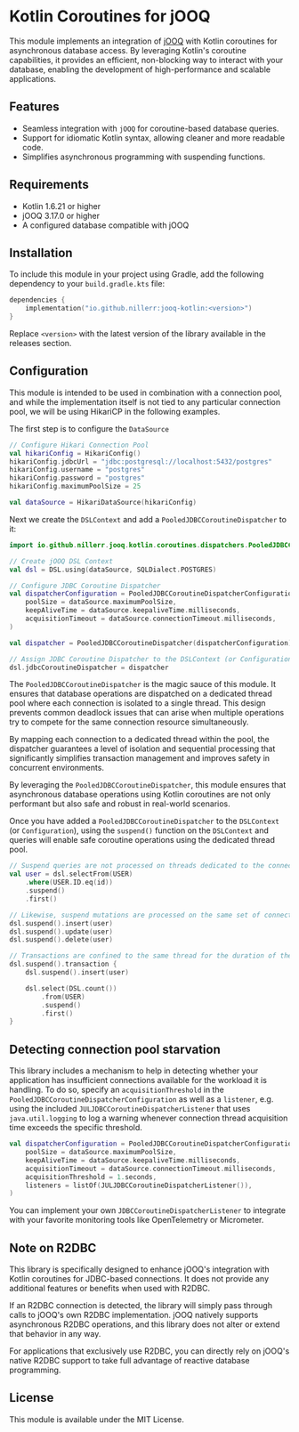 # Kotlin Coroutines for jOOQ

This module implements an integration of [jOOQ](https://www.jooq.org/) with Kotlin coroutines for asynchronous database
access. By leveraging Kotlin's coroutine capabilities, it provides an efficient, non-blocking way to interact with your
database, enabling the development of high-performance and scalable applications.

## Features

- Seamless integration with `jOOQ` for coroutine-based database queries.
- Support for idiomatic Kotlin syntax, allowing cleaner and more readable code.
- Simplifies asynchronous programming with suspending functions.

## Requirements

- Kotlin 1.6.21 or higher
- jOOQ 3.17.0 or higher
- A configured database compatible with jOOQ

## Installation

To include this module in your project using Gradle, add the following dependency to your `build.gradle.kts` file:

```kotlin
dependencies {
    implementation("io.github.nillerr:jooq-kotlin:<version>")
}
```

Replace `<version>` with the latest version of the library available in the releases section.

## Configuration

This module is intended to be used in combination with a connection pool, and while the implementation itself is not 
tied to any particular connection pool, we will be using HikariCP in the following examples.

The first step is to configure the `DataSource`

```kotlin
// Configure Hikari Connection Pool
val hikariConfig = HikariConfig()
hikariConfig.jdbcUrl = "jdbc:postgresql://localhost:5432/postgres"
hikariConfig.username = "postgres"
hikariConfig.password = "postgres"
hikariConfig.maximumPoolSize = 25

val dataSource = HikariDataSource(hikariConfig)
```

Next we create the `DSLContext` and add a `PooledJDBCCoroutineDispatcher` to it:

```kotlin
import io.github.nillerr.jooq.kotlin.coroutines.dispatchers.PooledJDBCCoroutineDispatcher

// Create jOOQ DSL Context
val dsl = DSL.using(dataSource, SQLDialect.POSTGRES)

// Configure JDBC Coroutine Dispatcher
val dispatcherConfiguration = PooledJDBCCoroutineDispatcherConfiguration(
    poolSize = dataSource.maximumPoolSize,
    keepAliveTime = dataSource.keepaliveTime.milliseconds,
    acquisitionTimeout = dataSource.connectionTimeout.milliseconds,
)

val dispatcher = PooledJDBCCoroutineDispatcher(dispatcherConfiguration)

// Assign JDBC Coroutine Dispatcher to the DSLContext (or Configuration)
dsl.jdbcCoroutineDispatcher = dispatcher
```

The `PooledJDBCCoroutineDispatcher` is the magic sauce of this module. It ensures that database operations are
dispatched on a dedicated thread pool where each connection is isolated to a single thread. This design prevents common
deadlock issues that can arise when multiple operations try to compete for the same connection resource simultaneously.

By mapping each connection to a dedicated thread within the pool, the dispatcher guarantees a level of isolation and
sequential processing that significantly simplifies transaction management and improves safety in concurrent
environments.

By leveraging the `PooledJDBCCoroutineDispatcher`, this module ensures that asynchronous database operations using
Kotlin coroutines are not only performant but also safe and robust in real-world scenarios.

Once you have added a `PooledJDBCCoroutineDispatcher` to the `DSLContext` (or `Configuration`), using the `suspend()` 
function on the `DSLContext` and queries will enable safe coroutine operations using the dedicated thread pool. 

```kotlin
// Suspend queries are not processed on threads dedicated to the connection pool
val user = dsl.selectFrom(USER)
    .where(USER.ID.eq(id))
    .suspend()
    .first()

// Likewise, suspend mutations are processed on the same set of connection pool threads
dsl.suspend().insert(user)
dsl.suspend().update(user)
dsl.suspend().delete(user)

// Transactions are confined to the same thread for the duration of the transaction
dsl.suspend().transaction {
    dsl.suspend().insert(user)

    dsl.select(DSL.count())
        .from(USER)
        .suspend()
        .first()
}
```

## Detecting connection pool starvation

This library includes a mechanism to help in detecting whether your application has insufficient connections available 
for the workload it is handling. To do so, specify an `acquisitionThreshold` in the 
`PooledJDBCCoroutineDispatcherConfiguration` as well as a `listener`, e.g. using the included 
`JULJDBCCoroutineDispatcherListener` that uses `java.util.logging` to log a warning whenever connection thread 
acquisition time exceeds the specific threshold.

```kotlin
val dispatcherConfiguration = PooledJDBCCoroutineDispatcherConfiguration(
    poolSize = dataSource.maximumPoolSize,
    keepAliveTime = dataSource.keepaliveTime.milliseconds,
    acquisitionTimeout = dataSource.connectionTimeout.milliseconds,
    acquisitionThreshold = 1.seconds,
    listeners = listOf(JULJDBCCoroutineDispatcherListener()),
)
```

You can implement your own `JDBCCoroutineDispatcherListener` to integrate with your favorite monitoring tools like 
OpenTelemetry or Micrometer.

## Note on R2DBC

This library is specifically designed to enhance jOOQ's integration with Kotlin coroutines for JDBC-based connections.
It does not provide any additional features or benefits when used with R2DBC.

If an R2DBC connection is detected, the library will simply pass through calls to jOOQ's own R2DBC implementation. jOOQ
natively supports asynchronous R2DBC operations, and this library does not alter or extend that behavior in any way.

For applications that exclusively use R2DBC, you can directly rely on jOOQ's native R2DBC support to take full advantage
of reactive database programming.

## License

This module is available under the MIT License.
